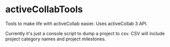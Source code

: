 activeCollabTools
=================

Tools to make life with activeCollab easier. Uses activeCollab 3 API.

Currently it's just a console script to dump a project to csv.
CSV will include project category names and project milestones.
